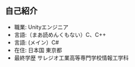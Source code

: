## 自己紹介
  - 職業: Unityエンジニア
  - 言語:（まあ読めんくもない）C、C++
  - 言語: (メイン）C#
  - 在住: 日本国 東京都
  - 最終学歴 サレジオ工業高等専門学校情報工学科


